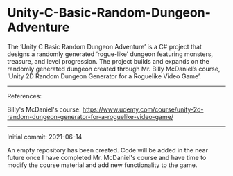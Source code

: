 # Unity-C-Basic-Random-Dungeon-Adventure
The ‘Unity C Basic Random Dungeon Adventure’ is a C# project that designs a randomly generated ‘rogue-like’ dungeon featuring monsters, treasure, and level progression.  The project builds and expands on the randomly generated dungeon created through Mr. Billy McDaniel’s course, ‘Unity 2D Random Dungeon Generator for a Roguelike Video Game’. 


---------------------------

References:

Billy's McDaniel's course: https://www.udemy.com/course/unity-2d-random-dungeon-generator-for-a-roguelike-video-game/



----------------------

Initial commit: 2021-06-14

An empty repository has been created.  Code will be added in the near future once I have completed Mr. McDaniel's course and have time to modify the course material and add new functionality to the game.

